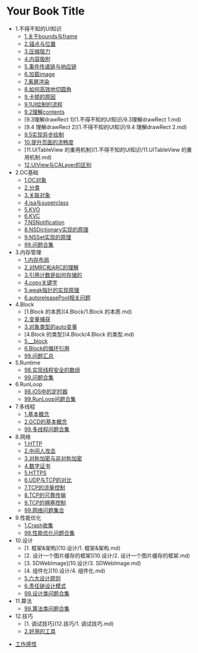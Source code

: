 # Your Book Title

- 1.不得不知的UI知识
  * [1.关于bounds与frame](1.不得不知的UI知识/1.关于bounds与frame.md)
  * [2.锚点与位置](1.不得不知的UI知识/2.锚点与位置.md)
  * [3.压缩阻力](1.不得不知的UI知识/3.压缩阻力.md)
  * [4.内容吸附](1.不得不知的UI知识/4.内容吸附.md)
  * [5.事件传递链与响应链](1.不得不知的UI知识/5.事件传递链与响应链.md)
  * [6.加载image](1.不得不知的UI知识/6.加载image.md)
  * [7.离屏渲染](1.不得不知的UI知识/7.离屏渲染.md)
  * [8.如何高效地切圆角](1.不得不知的UI知识/8.如何高效地切圆角.md)
  * [9.卡顿的原因](1.不得不知的UI知识/9.卡顿的原因.md)
  * [9.1UI绘制的流程](1.不得不知的UI知识/9.1UI绘制的流程.md)
  * [9.2理解contents](1.不得不知的UI知识/9.2理解contents.md)
  * [9.3理解drawRect 1](1.不得不知的UI知识/9.3理解drawRect 1.md)
  * [9.4 理解drawRect 2](1.不得不知的UI知识/9.4 理解drawRect 2.md)
  * [9.5实现异步绘制](1.不得不知的UI知识/9.5实现异步绘制.md)
  * [10.提升页面的流畅度](1.不得不知的UI知识/10.提升页面的流畅度.md)
  * [11.UITableView 的重用机制](1.不得不知的UI知识/11.UITableView 的重用机制.md)
  * [12.UIView与CALayer的区别](1.不得不知的UI知识/12.UIView与CALayer的区别.md)
- 2.OC基础
  * [1.OC对象](2.OC基础/1.OC对象.md)
  * [2.分类](2.OC基础/2.分类.md)
  * [3.关联对象](2.OC基础/3.关联对象.md)
  * [4.isa与superclass](2.OC基础/4.isa与superclass.md)
  * [5.KVO](2.OC基础/5.KVO.md)
  * [6.KVC](2.OC基础/6.KVC.md)
  * [7.NSNotification](2.OC基础/7.NSNotification.md)
  * [8.NSDictionary实现的原理](2.OC基础/8.NSDictionary实现的原理.md)
  * [9.NSSet实现的原理](2.OC基础/9.NSSet实现的原理.md)
  * [99.问题合集](2.OC基础/99.问题合集.md)
- 3.内存管理
  * [1.内存布局](3.内存管理/1.内存布局.md)
  * [2.对MRC和ARC的理解](3.内存管理/2.对MRC和ARC的理解.md)
  * [3.引用计数是如何存储的](3.内存管理/3.引用计数是如何存储的.md)
  * [4.copy关键字](3.内存管理/4.copy关键字.md)
  * [5.weak指针的实现原理](3.内存管理/5.weak指针的实现原理.md)
  * [6.autoreleasePool相关问题](3.内存管理/6.autoreleasePool相关问题.md)
- 4.Block
  * [1.Block 的本质](4.Block/1.Block 的本质.md)
  * [2.变量捕获](4.Block/2.变量捕获.md)
  * [3.对象类型的auto变量](4.Block/3.对象类型的auto变量.md)
  * [4.Block 的类型](4.Block/4.Block 的类型.md)
  * [5.__block](4.Block/5.__block.md)
  * [6.Block的循环引用](4.Block/6.Block的循环引用.md)
  * [99.问题汇总](4.Block/99.问题汇总.md)
- 5.Runtime
  * [98.实现线程安全的数组](5.Runtime/98.实现线程安全的数组.md)
  * [99.问题合集](5.Runtime/99.问题合集.md)
- 6.RunLoop
  * [98.iOS中的定时器](6.RunLoop/98.iOS中的定时器.md)
  * [99.RunLoop问题合集](6.RunLoop/99.RunLoop问题合集.md)
- 7.多线程
  * [1.基本概念](7.多线程/1.基本概念.md)
  * [2.GCD的基本概念](7.多线程/2.GCD的基本概念.md)
  * [99.多线程问题合集](7.多线程/99.多线程问题合集.md)
- 8.网络
  * [1.HTTP](8.网络/1.HTTP.md)
  * [2.中间人攻击](8.网络/2.中间人攻击.md)
  * [3.对称加密与非对称加密](8.网络/3.对称加密与非对称加密.md)
  * [4.数字证书](8.网络/4.数字证书.md)
  * [5.HTTPS](8.网络/5.HTTPS.md)
  * [6.UDP与TCP的对比](8.网络/6.UDP与TCP的对比.md)
  * [7.TCP的流量控制](8.网络/7.TCP的流量控制.md)
  * [8.TCP的可靠传输](8.网络/8.TCP的可靠传输.md)
  * [9.TCP的拥塞控制](8.网络/9.TCP的拥塞控制.md)
  * [99.网络问题集合](8.网络/99.网络问题集合.md)
- 9.性能优化
  * [1.Crash收集](9.性能优化/1.Crash收集.md)
  * [99.性能优化问题合集](9.性能优化/99.性能优化问题合集.md)
- 10.设计
  * [1. 框架&架构](10.设计/1. 框架&架构.md)
  * [2. 设计一个图片缓存的框架](10.设计/2. 设计一个图片缓存的框架.md)
  * [3. SDWebImage](10.设计/3. SDWebImage.md)
  * [4. 组件化](10.设计/4. 组件化.md)
  * [5.六大设计原则](10.设计/5.六大设计原则.md)
  * [6.责任链设计模式](10.设计/6.责任链设计模式.md)
  * [99.设计类问题合集](10.设计/99.设计类问题合集.md)
- 11.算法
  * [99.算法类问题合集](11.算法/99.算法类问题合集.md)
- 12.技巧
  * [1. 调试技巧](12.技巧/1. 调试技巧.md)
  * [2.好用的工具](12.技巧/2.好用的工具.md)
* [工作感悟](工作感悟.md)
